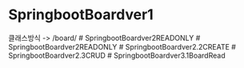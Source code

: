 ﻿# SpringbootBoardver1

클래스방식 ->  /board/
#   S p r i n g b o o t B o a r d v e r 2 R E A D O N L Y  
 #   S p r i n g b o o t B o a r d v e r 2 R E A D O N L Y  
 #   S p r i n g b o o t B o a r d v e r 2 . 2 C R E A T E  
 #   S p r i n g b o o t B o a r d v e r 2 . 3 C R U D  
 #   S p r i n g b o o t B o a r d v e r 3 . 1 B o a r d R e a d  
 